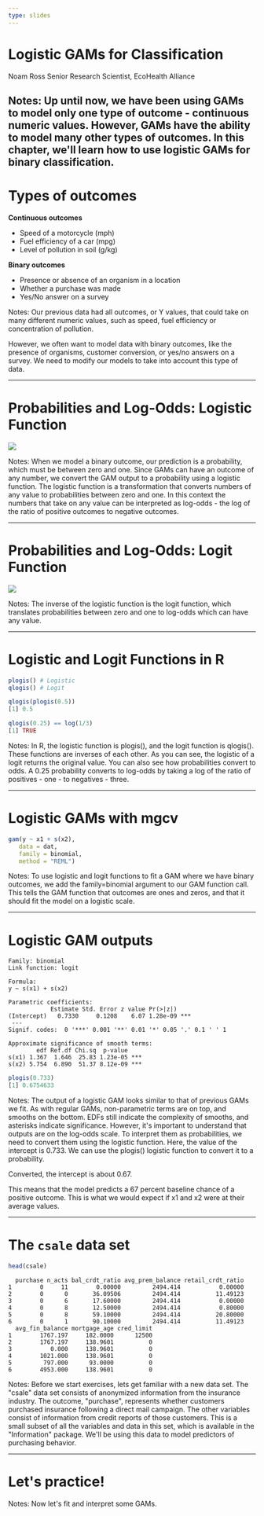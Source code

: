 ```yaml
---
type: slides
---
```


# Logistic GAMs for Classification

Noam Ross 
Senior Research Scientist, EcoHealth Alliance

Notes: Up until now, we have been using GAMs to model only one type of outcome - continuous numeric values. However, GAMs have the ability to model many other types of outcomes.  In this chapter, we'll learn how to use logistic GAMs for binary classification.
---

# Types of outcomes

**Continuous outcomes**

- Speed of a motorcycle (mph)
- Fuel efficiency of a car (mpg)
- Level of pollution in soil (g/kg)

**Binary outcomes** 

- Presence or absence of an organism in a location 
- Whether a purchase was made 
- Yes/No answer on a survey 

Notes: Our previous data had all outcomes, or Y values, that could take on many different numeric values, such as speed, fuel efficiency or concentration of pollution.

However, we often want to model data with binary outcomes, like the presence of organisms, customer conversion, or yes/no answers on a survey.  We need to modify our models to take into account this type of data.

---

# Probabilities and Log-Odds: Logistic Function

![](https://github.com/flor14/gams-in-r-course/blob/master/images/logistic-1.png?raw=true)

Notes: When we model a binary outcome, our prediction is a probability, which must be between zero and one. Since GAMs can have an outcome of any number, we convert the GAM output to a probability using a logistic function. The logistic function is a transformation that converts numbers of any value to probabilities between zero and one.  In this context the numbers that take on any value can be interpreted as log-odds - the log of the ratio of positive outcomes to negative outcomes.

---

# Probabilities and Log-Odds: Logit Function

![](https://github.com/flor14/gams-in-r-course/blob/master/images/logit-1.png?raw=true)

Notes: The inverse of the logistic function is the logit function, which translates probabilities between zero and one to log-odds which can have any value.

---

# Logistic and Logit Functions in R

```r
plogis() # Logistic
qlogis() # Logit

qlogis(plogis(0.5))
[1] 0.5

qlogis(0.25) == log(1/3)
[1] TRUE
```

Notes: In R, the logistic function is plogis(), and the logit function is qlogis(). These functions are inverses of each other.  As you can see, the logistic of a logit returns the original value.  You can also see how probabilities convert to odds. A 0.25 probability converts to log-odds by taking a log of the ratio of positives - one - to negatives - three.

---

# Logistic GAMs with mgcv

```r
gam(y ~ x1 + s(x2),
   data = dat,
   family = binomial,
   method = "REML")
```

Notes: To use logistic and logit functions to fit a GAM where we have binary outcomes, we add the family=binomial argument to our GAM function call.  This tells the GAM function that outcomes are ones and zeros, and that it should fit the model on a logistic scale.

---

# Logistic GAM outputs

```out
Family: binomial 
Link function: logit 

Formula:
y ~ s(x1) + s(x2)

Parametric coefficients:
            Estimate Std. Error z value Pr(>|z|)    
(Intercept)   0.7330     0.1208    6.07 1.28e-09 ***
 ---
Signif. codes:  0 '***' 0.001 '**' 0.01 '*' 0.05 '.' 0.1 ' ' 1

Approximate significance of smooth terms:
        edf Ref.df Chi.sq  p-value    
s(x1) 1.367  1.646  25.83 1.23e-05 ***
s(x2) 5.754  6.890  51.37 8.12e-09 ***
```

```r
plogis(0.733)
[1] 0.6754633
```

Notes: The output of a logistic GAM looks similar to that of previous GAMs we fit. As with regular GAMs, non-parametric terms are on top, and smooths on the bottom. EDFs still indicate the complexity of smooths, and asterisks indicate significance.  However, it's important to understand that outputs are on the log-odds scale. To interpret them as probabilities, we need to convert them using the logistic function.  Here, the value of the intercept is 0.733.  We can use the plogis() logistic function to convert it to a probability.

Converted, the intercept is about 0.67.

This means that the model predicts a 67 percent baseline chance of a positive outcome. This is what we would expect if x1 and x2 were at their average values.

---

# The `csale` data set

```r
head(csale)
```

```out
  purchase n_acts bal_crdt_ratio avg_prem_balance retail_crdt_ratio
1        0     11        0.00000         2494.414           0.00000
2        0      0       36.09506         2494.414          11.49123
3        0      6       17.60000         2494.414           0.00000
4        0      8       12.50000         2494.414           0.80000
5        0      8       59.10000         2494.414          20.80000
6        0      1       90.10000         2494.414          11.49123
  avg_fin_balance mortgage_age cred_limit
1        1767.197     182.0000      12500
2        1767.197     138.9601          0
3           0.000     138.9601          0
4        1021.000     138.9601          0
5         797.000      93.0000          0
6        4953.000     138.9601          0
```

Notes: Before we start exercises, lets get familiar with a new data set. The "csale" data set consists of anonymized information from the insurance industry.  The outcome, "purchase", represents whether customers purchased insurance following a direct mail campaign. The other variables consist of information from credit reports of those customers.  This is a small subset of all the variables and data in this set, which is available in the "Information" package. We'll be using this data to model predictors of purchasing behavior.

---

# Let's practice!

Notes: Now let's fit and interpret some GAMs.













